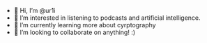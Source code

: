 - 👋 Hi, I’m @ur1i
- 👀 I’m interested in listening to podcasts and artificial intelligence.
- 🌱 I’m currently learning more about cyrptography
- 💞️ I’m looking to collaborate on anything! :)

<!---
ur1i/ur1i is a ✨ special ✨ repository because its `README.md` (this file) appears on your GitHub profile.
You can click the Preview link to take a look at your changes.
--->
